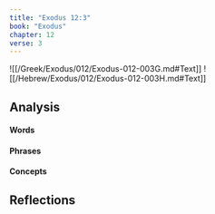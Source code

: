 ```yaml
---
title: "Exodus 12:3"
book: "Exodus"
chapter: 12
verse: 3
---
```

![[/Greek/Exodus/012/Exodus-012-003G.md#Text]]
![[/Hebrew/Exodus/012/Exodus-012-003H.md#Text]]

## Analysis

#### Words

#### Phrases

#### Concepts

## Reflections
